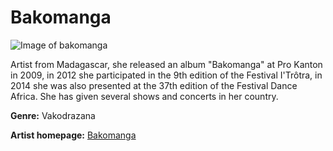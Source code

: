 # Bakomanga

![Image of bakomanga](bakomanga.JPG)

Artist from Madagascar, she released an album "Bakomanga" at Pro Kanton in 2009, in 2012 she participated in the 9th edition of the Festival I'Trôtra, in 2014 she was also presented at the 37th edition of the Festival Dance Africa. She has given several shows and concerts in her country.

**Genre:** Vakodrazana

**Artist homepage:** [Bakomanga](https://www.musicinafrica.net/fr/directory/bakomanga)
